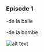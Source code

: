 ### Episode 1

-de la balle

-de la bombe

![alt text](https://Heu7reka.github.io/images/Eurogroup.png "Logo Title Text 1")

